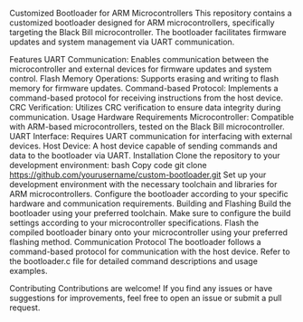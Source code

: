 Customized Bootloader for ARM Microcontrollers
This repository contains a customized bootloader designed for ARM microcontrollers, specifically targeting the Black Bill microcontroller. The bootloader facilitates firmware updates and system management via UART communication.

Features
UART Communication: Enables communication between the microcontroller and external devices for firmware updates and system control.
Flash Memory Operations: Supports erasing and writing to flash memory for firmware updates.
Command-based Protocol: Implements a command-based protocol for receiving instructions from the host device.
CRC Verification: Utilizes CRC verification to ensure data integrity during communication.
Usage
Hardware Requirements
Microcontroller: Compatible with ARM-based microcontrollers, tested on the Black Bill microcontroller.
UART Interface: Requires UART communication for interfacing with external devices.
Host Device: A host device capable of sending commands and data to the bootloader via UART.
Installation
Clone the repository to your development environment:
bash
Copy code
git clone https://github.com/yourusername/custom-bootloader.git
Set up your development environment with the necessary toolchain and libraries for ARM microcontrollers.
Configure the bootloader according to your specific hardware and communication requirements.
Building and Flashing
Build the bootloader using your preferred toolchain. Make sure to configure the build settings according to your microcontroller specifications.
Flash the compiled bootloader binary onto your microcontroller using your preferred flashing method.
Communication Protocol
The bootloader follows a command-based protocol for communication with the host device. Refer to the bootloader.c file for detailed command descriptions and usage examples.

Contributing
Contributions are welcome! If you find any issues or have suggestions for improvements, feel free to open an issue or submit a pull request.
